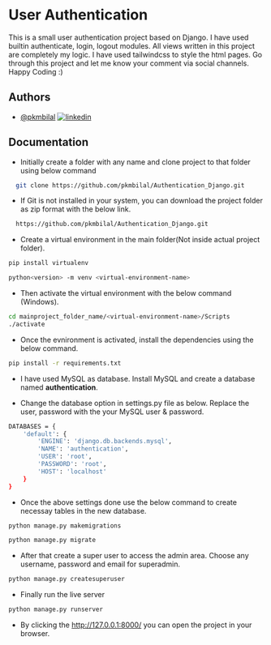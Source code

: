 
# User Authentication

This is a small user authentication project based on Django. I have used builtin authenticate, login, logout modules. All views written in this project are completely my logic. I have used tailwindcss to style the html pages. Go through this project and let me know your comment via social channels. Happy Coding :)


## Authors

- [@pkmbilal](https://github.com/pkmbilal) [![linkedin](https://img.shields.io/badge/linkedin-0A66C2?style=for-the-badge&logo=linkedin&logoColor=white)](https://www.linkedin.com/in/pkmbilal/)


## Documentation

- Initially create a folder with any name and clone project to that folder using below command

```bash
  git clone https://github.com/pkmbilal/Authentication_Django.git
```

- If Git is not installed in your system, you can download the project folder as zip format with the below link.

```bash
  https://github.com/pkmbilal/Authentication_Django.git
```

- Create a virtual environment in the main folder(Not inside actual project folder).

```bash
pip install virtualenv
```
```bash
python<version> -m venv <virtual-environment-name>
```

- Then activate the virtual environment with the below command (Windows).

```bash
cd mainproject_folder_name/<virtual-environment-name>/Scripts
./activate
```

- Once the evnironment is activated, install the dependencies using the below command.

```bash
pip install -r requirements.txt
```

- I have used MySQL as database. Install MySQL and create a database named **authentication**.

- Change the database option in settings.py file as below. Replace the user, password with the your MySQL user & password. 

```bash
DATABASES = {
    'default': {
        'ENGINE': 'django.db.backends.mysql',
        'NAME': 'authentication',
        'USER': 'root',
        'PASSWORD': 'root',
        'HOST': 'localhost'
    }
}
```
- Once the above settings done use the below command to create necessay tables in the new database.

```bash
python manage.py makemigrations
```
```bash
python manage.py migrate
```
- After that create a super user to access the admin area. Choose any username, password and email for superadmin.

```bash
python manage.py createsuperuser
```
- Finally run the live server

```bash
python manage.py runserver
```
- By clicking the http://127.0.0.1:8000/ you can open the project in your browser.